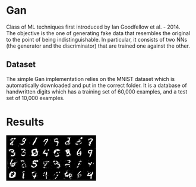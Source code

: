 # Gan
Class of ML techniques first introduced by Ian Goodfellow et al. - 2014.  
The objective is the one of generating fake data that resembles the original to the point of being indistinguishable.
In particular, it consists of two NNs (the generator and the discriminator) that are trained one against the other.

## Dataset
The simple Gan implementation relies on the MNIST dataset which is automatically downloaded and put in the correct folder. It is a database of handwritten digits which has a training set of 60,000 examples, and a test set of 10,000 examples.

# Results
![](saved_images/generated1.png)